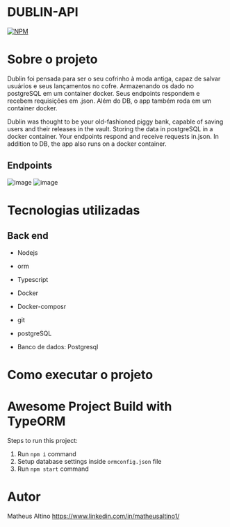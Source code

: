 # DUBLIN-API
[![NPM](https://img.shields.io/npm/l/react)](https://github.com/MatheusAltino/dublin-api/blob/master/LICENSE) 

# Sobre o projeto

Dublin foi pensada para ser o seu cofrinho à moda antiga, capaz de salvar usuários e seus lançamentos no cofre. Armazenando os dado no postgreSQL em um container docker. Seus endpoints respondem e recebem requisições em .json. Além do DB, o app também roda em um container docker.

Dublin was thought to be your old-fashioned piggy bank, capable of saving users and their releases in the vault. Storing the data in postgreSQL in a docker container. Your endpoints respond and receive requests in.json. In addition to DB, the app also runs on a docker container.

## Endpoints
![image](https://user-images.githubusercontent.com/83050247/141663667-281aea46-f546-4e94-9089-ff99bf275b47.png)
![image](https://user-images.githubusercontent.com/83050247/141663757-bfa5347b-3d3e-4453-850b-e78d49436552.png)


# Tecnologias utilizadas
## Back end
- Nodejs
- orm
- Typescript
- Docker
- Docker-composr
- git 
- postgreSQL

- Banco de dados: Postgresql

# Como executar o projeto

# Awesome Project Build with TypeORM

Steps to run this project:

1. Run `npm i` command
2. Setup database settings inside `ormconfig.json` file
3. Run `npm start` command



# Autor
Matheus Altino
https://www.linkedin.com/in/matheusaltino1/

